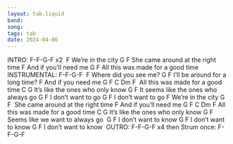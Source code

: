 ```yaml
---
layout: tab.liquid
band:
song:
tags: tab
date: 2024-04-06
---
```

INTRO: F-F-G-F x2  F We’re in the city G                      F She came around at the right time F And if you’ll need me G                      F All this was made for a good time  INSTRUMENTAL: F-F-G-F  F Where did you see me? G                    F I'll be around for a long time? F And if you need me G                    F             C   Dm   F  All this was made for a good time C                           G It’s like the ones who only know G                                 F It seems like the ones who always go G               F I don’t want to go G               F I don’t want to go F We’re in the city G                      F  She came around at the right time F And if you’ll need me G                      F           C   Dm   F All this was made for a good time C                           G It’s like the ones who only know G                            F Seems like we want to always go  G               F I don’t want to know G               F I don’t want to know G               F I don’t want to know  OUTRO: F-F-G-F x4 then Strum once: F-F-G-F

